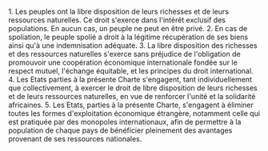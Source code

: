 1\. Les peuples ont la libre disposition de leurs richesses et de
leurs ressources naturelles. Ce droit s'exerce dans l'intérêt exclusif
des populations. En aucun cas, un peuple ne peut en être privé.
2\. En cas de spoliation, le peuple spolié a droit à la légitime
récupération de ses biens ainsi qu'à une indemnisation adéquate.
3\. La libre disposition des richesses et des ressources naturelles
s'exerce sans préjudice de l'obligation de promouvoir une coopération
économique internationale fondée sur le respect mutuel, l'échange
équitable, et les principes du droit international.
4\. Les Etats parties à la présente Charte s'engagent, tant
individuellement que collectivement, à exercer le droit de libre
disposition de leurs richesses et de leurs ressources naturelles, en
vue de renforcer l'unité et la solidarité africaines.
5\. Les Etats, parties à la présente Charte, s'engagent à éliminer
toutes les formes d'exploitation économique étrangère, notamment celle
qui est pratiquée par des monopoles internationaux, afin de permettre
à la population de chaque pays de bénéficier pleinement des avantages
provenant de ses ressources nationales.